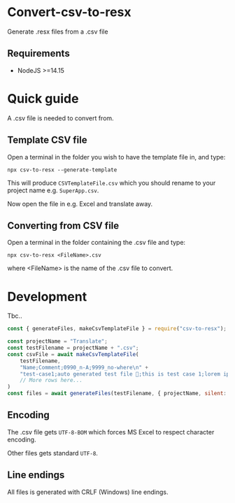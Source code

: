 # Convert-csv-to-resx

Generate .resx files from a .csv file

## Requirements

-   NodeJS >=14.15

# Quick guide

A .csv file is needed to convert from.

## Template CSV file

Open a terminal in the folder you wish to have the template file in, and type:

```
npx csv-to-resx --generate-template
```

This will produce `CSVTemplateFile.csv` which you should rename to your project name e.g. `SuperApp.csv`.

Now open the file in e.g. Excel and translate away.

## Converting from CSV file

Open a terminal in the folder containing the .csv file and type:

```
npx csv-to-resx <FileName>.csv
``` 
where \<FileName> is the name of the .csv file to convert.


# Development
Tbc..

```javascript
const { generateFiles, makeCsvTemplateFile } = require("csv-to-resx");

const projectName = "Translate";
const testFilename = projectName + ".csv";
const csvFile = await makeCsvTemplateFile(
    testFilename,
    "Name;Comment;0990_n-A;9999_no-where\n" +
    "test-case1;auto generated test file 🍔;this is test case 1;lorem ipsum...\n" +
    // More rows here...
)
const files = await generateFiles(testFilename, { projectName, silent: true });
```

## Encoding
The .csv file gets `UTF-8-BOM` which forces MS Excel to respect character encoding.

Other files gets standard `UTF-8`.

## Line endings
All files is generated with CRLF (Windows) line endings.
